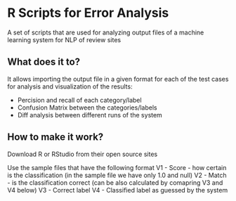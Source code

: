 R Scripts for Error Analysis 
=============================

A set of scripts that are used for analyzing output files of a machine learning system for NLP of review sites


What does it to?
--------------

It allows importing the output file in a given format for each of the test cases for analysis and visualization of the results:
* Percision and recall of each category/label
* Confusion Matrix between the categories/labels
* Diff analysis between different runs of the system 

How to make it work?
--------------------

Download R or RStudio from their open source sites

Use the sample files that have the following format
V1 - Score - how certain is the classification (in the sample file we have only 1.0 and null)
V2 - Match - is the classification correct (can be also calculated by comapring V3 and V4 below)
V3 - Correct label
V4 - Classified label as guessed by the system


